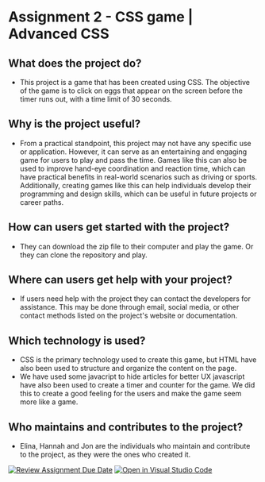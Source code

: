 # Assignment 2 - CSS game | Advanced CSS

## What does the project do?

- This project is a game that has been created using CSS. The objective of the game is to click on eggs that appear on the screen before the timer runs out, with a time limit of 30 seconds.

## Why is the project useful?

- From a practical standpoint, this project may not have any specific use or application. However, it can serve as an entertaining and engaging game for users to play and pass the time. Games like this can also be used to improve hand-eye coordination and reaction time, which can have practical benefits in real-world scenarios such as driving or sports. Additionally, creating games like this can help individuals develop their programming and design skills, which can be useful in future projects or career paths.

## How can users get started with the project?

- They can download the zip file to their computer and play the game. Or they can clone the repository and play.

## Where can users get help with your project?

- If users need help with the project they can contact the developers for assistance. This may be done through email, social media, or other contact methods listed on the project's website or documentation.

## Which technology is used?

- CSS is the primary technology used to create this game, but HTML have also been used to structure and organize the content on the page.
- We have used some javacript to hide articles for better UX javascript have also been used to create a timer and counter for the game. We did this to create a good feeling for the users and make the game seem more like a game.

## Who maintains and contributes to the project?

- Elina, Hannah and Jon are the individuals who maintain and contribute to the project, as they were the ones who created it.

[![Review Assignment Due Date](https://classroom.github.com/assets/deadline-readme-button-24ddc0f5d75046c5622901739e7c5dd533143b0c8e959d652212380cedb1ea36.svg)](https://classroom.github.com/a/LlYauwvp)
[![Open in Visual Studio Code](https://classroom.github.com/assets/open-in-vscode-718a45dd9cf7e7f842a935f5ebbe5719a5e09af4491e668f4dbf3b35d5cca122.svg)](https://classroom.github.com/online_ide?assignment_repo_id=10919012&assignment_repo_type=AssignmentRepo)
